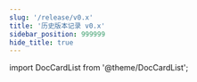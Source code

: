 ```yaml
---
slug: '/release/v0.x'
title: '历史版本记录 v0.x'
sidebar_position: 999999
hide_title: true
---
```



import DocCardList from '@theme/DocCardList';

<DocCardList />